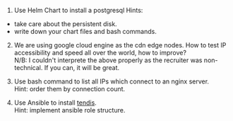 1. Use Helm Chart to install a postgresql
Hints:
- take care about the persistent disk.
- write down your chart files and bash commands.

2. We are using google cloud engine as the cdn edge nodes.  How to test IP accessibility and speed all over the world,  how to improve? <br>
N/B: I couldn't interprete the above properly as the recruiter was non-technical. If you can, it will be great.


3. Use bash command to list all IPs which connect to an nginx server. <br>
Hint: order them by connection count.


4. Use Ansible to install [tendis](https://github.com/Tencent/Tendis). <br>
Hint: implement ansible role structure.